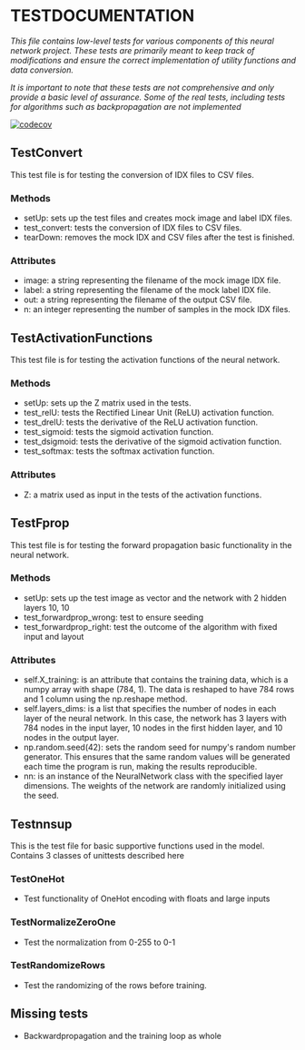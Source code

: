 # TESTDOCUMENTATION

*This file contains low-level tests for various components of this neural network project. These tests are primarily meant to keep track of modifications and ensure the correct implementation of utility functions and data conversion.*

*It is important to note that these tests are not comprehensive and only provide a basic level of assurance. Some of the real tests, including tests for algorithms such as backpropagation are not implemented*

[![codecov](https://codecov.io/gh/JuusoSaavalainen/Neural-network-with-numpy/branch/main/graph/badge.svg?token=YO0Y9270ZS)](https://codecov.io/gh/JuusoSaavalainen/TiraLAB-Neural-network-with-numpy)

## TestConvert

This test file is for testing the conversion of IDX files to CSV files.

### Methods

- setUp: sets up the test files and creates mock image and label IDX files.
- test_convert: tests the conversion of IDX files to CSV files.
- tearDown: removes the mock IDX and CSV files after the test is finished.

### Attributes

- image: a string representing the filename of the mock image IDX file.
- label: a string representing the filename of the mock label IDX file.
- out: a string representing the filename of the output CSV file.
- n: an integer representing the number of samples in the mock IDX files.

## TestActivationFunctions

This test file is for testing the activation functions of the neural network.

### Methods

- setUp: sets up the Z matrix used in the tests.
- test_relU: tests the Rectified Linear Unit (ReLU) activation function.
- test_drelU: tests the derivative of the ReLU activation function.
- test_sigmoid: tests the sigmoid activation function.
- test_dsigmoid: tests the derivative of the sigmoid activation function.
- test_softmax: tests the softmax activation function.

### Attributes

- Z: a matrix used as input in the tests of the activation functions.

## TestFprop

This test file is for testing the forward propagation basic functionality in the neural network.

### Methods 

- setUp: sets up the test image as vector and the network with 2 hidden layers 10, 10
- test_forwardprop_wrong: test to ensure seeding
- test_forwardprop_right: test the outcome of the algorithm with fixed input and layout

### Attributes
- self.X_training: is an attribute that contains the training data, which is a numpy array with shape (784, 1). The data is reshaped to have 784 rows and 1 column using the np.reshape method.
- self.layers_dims: is a list that specifies the number of nodes in each layer of the neural network. In this case, the network has 3 layers with 784 nodes in the input layer, 10 nodes in the first hidden layer, and 10 nodes in the output layer.
- np.random.seed(42): sets the random seed for numpy's random number generator. This ensures that the same random values will be generated each time the program is run, making the results reproducible.
- nn: is an instance of the NeuralNetwork class with the specified layer dimensions. The weights of the network are randomly initialized using the seed.

## Testnnsup

This is the test file for basic supportive functions used in the model.
Contains 3 classes of unittests described here

### TestOneHot

- Test functionality of OneHot encoding with floats and large inputs

### TestNormalizeZeroOne

- Test the normalization from 0-255 to 0-1

### TestRandomizeRows

- Test the randomizing of the rows before training. 

## Missing tests
- Backwardpropagation and the training loop as whole
